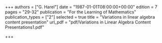 +++
authors = ["G. Harel"]
date = "1987-01-01T08:00:00+00:00"
edition = 7
pages = "29-32"
publication = "For the Learning of Mathematics"
publication_types = ["2"]
selected = true
title = "Variations in linear algebra content presentation"
url_pdf = "pdf/Variations in Linear Algebra Content Presentations1.pdf"

+++
